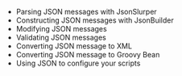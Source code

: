* Parsing JSON messages with JsonSlurper
* Constructing JSON messages with JsonBuilder
* Modifying JSON messages
* Validating JSON messages
* Converting JSON message to XML
* Converting JSON message to Groovy Bean
* Using JSON to configure your scripts
